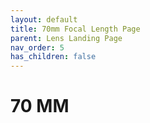 ```yaml
---
layout: default
title: 70mm Focal Length Page
parent: Lens Landing Page
nav_order: 5
has_children: false
---
```


# 70 MM


